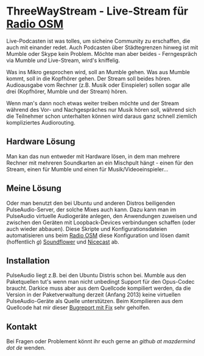 ThreeWayStream - Live-Stream für [Radio OSM](podcast.openstreetmap.de)
======================================================================
Live-Podcasten ist was tolles, um sicheine Community zu erschaffen, die auch mit einander redet. Auch Podcasten über Städtegrenzen hinweg ist mit Mumble oder Skype kein Problem. Möchte man aber beides - Ferngespräch via Mumble *und* Live-Stream, wird's kniffelig.

Was ins Mikro gesprochen wird, soll an Mumble gehen. Was aus Mumble kommt, soll in die Kopfhörer gehen. Der Stream soll beides hören.
Audioausgabe vom Rechner (z.B. Musik oder Einspieler) sollen sogar alle drei (Kopfhörer, Mumble und der Stream) hören.

Wenn man's dann noch etwas weiter treiben möchte und der Stream während des Vor- und Nachgespräches nur Musik hören soll, während sich die Teilnehmer schon unterhalten können wird daraus ganz schnell ziemlich kompliziertes Audiorouting.

Hardware Lösung
---------------
Man kan das nun entweder mit Hardware lösen, in dem man mehrere Rechner mit mehreren Soundkarten an ein Mischpult hängt - einen für den Stream, einen für Mumble und einen für Musik/Videoeinspieler...


Meine Lösung
------------
Oder man benutzt den bei Ubuntu und anderen Distros beiligenden PulseAudio-Server, der solche Mixes auch kann. Dazu kann man im PulseAudio virtuelle Audiogeräte anlegen, den Anwendungen zuweisen und zwischen den Geräten mit Loopback-Devices verbindungen schaffen (oder auch wieder abbauen).
Diese Skripte und Konfigurationsdateien automatisieren uns beim [Radio OSM](podcast.openstreetmap.de) diese Konfiguration und lösen damit (hoffentlich *g*) [Soundflower](http://cycling74.com/soundflower-landing-page/) und [Nicecast](http://www.rogueamoeba.com/nicecast/) ab.


Installation
------------
PulseAudio liegt z.B. bei den Ubuntu Distris schon bei. Mumble aus den Paketquellen tut's wenn man nicht unbedingt Support für den Opus-Codec braucht. Darkice muss aber aus dem Quellcode kompiliert werden, da die Version in der Paketverwaltung derzeit (Anfang 2013) keine virtuellen PulseAudio-Geräte als Quelle unterstützen. Beim Kompilieren aus dem Quellcode hat mir dieser [Bugreport mit Fix](https://code.google.com/p/darkice/issues/detail?id=62) sehr geholfen.

Kontakt
-------
Bei Fragen oder Problement könnt ihr euch gerne an *github at mazdermind dot de* wenden.
